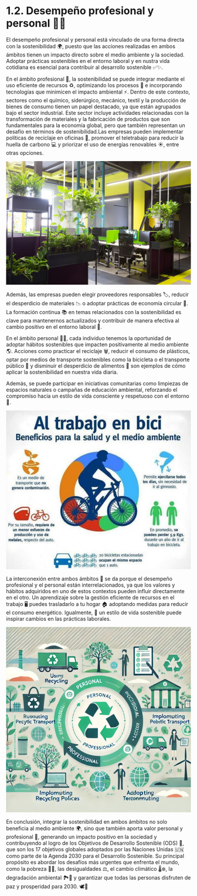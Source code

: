 #  1.2. Desempeño profesional y personal 🌱💼

El desempeño profesional y personal está vinculado de una forma directa con la sostenibilidad 🌍, puesto que las acciones realizadas en ambos ámbitos tienen un impacto directo sobre el medio ambiente y la sociedad. Adoptar prácticas sostenibles en el entorno laboral y en nustra vida cotidiana es esencial para contribuir al desarrollo sostenible ✅✨.

En el ámbito profesional 💼, la sostenibilidad se puede integrar mediante el uso eficiente de recursos ♻️, optimizando los procesos 🔄 e incorporando tecnologías que minimicen el impacto ambiental ⚡. Dentro de este contexto, sectores como el químico, siderúrgico, mecánico, textil y la producción de bienes de consumo tienen un papel destacado, ya que están agrupados bajo el sector industrial. Este sector incluye actividades relacionadas con la transformación de materiales y la fabricación de productos que son fundamentales para la economía global, pero que también representan un desafío en términos de sostenibilidad.Las empresas pueden implementar políticas de reciclaje en oficinas 📂, promover el teletrabajo para reducir la huella de carbono 💻 y priorizar el uso de energías renovables ☀️, entre otras opciones.
  
  
<p align="center">
  <img src="/img/oficinasostenible.jpg" alt="![oficinasostenible](/img/oficinasostenible.jpg)" />
</p>  
  
  
Además, las empresas pueden elegir proveedores responsables 🏷️, reducir el desperdicio de materiales 📉 o adoptar prácticas de economía circular 🔄. La formación continua 📚 en temas relacionados con la sostenibilidad es clave para mantenernos actualizados y contribuir de manera efectiva al cambio positivo en el entorno laboral 🌟.


En el ámbito personal 🏡🌟, cada individuo tenemos la oportunidad de adoptar hábitos sostenibles que impacten positivamente al medio ambiente 🌎. Acciones como practicar el reciclaje 🗑️, reducir el consumo de plásticos, optar por medios de transporte sostenibles como la bicicleta o el transporte público 🚴 y disminuir el desperdicio de alimentos 🍎 son ejemplos de cómo aplicar la sostenibilidad en nuestra vida diaria.

Además, se puede participar en iniciativas comunitarias como limpiezas de espacios naturales o campañas de educación ambiental, reforzando el compromiso hacia un estilo de vida consciente y respetuoso con el entorno 🌱.
  
  
  
<p align="center">
  <img src="/img/bici.png" alt="![bici](/img/bici.png)" />
</p>  
  
  
  
La interconexión entre ambos ámbitos 🔗 se da porque el desempeño profesional y el personal están interrelacionados, ya que los valores y hábitos adquiridos en uno de estos contextos pueden influir directamente en el otro. Un aprendizaje sobre la gestión eficiente de recursos en el trabajo 🖥️ puedes trasladarlo a tu hogar 🏠 adoptando medidas para reducir el consumo energético. Igualmente, 🌿 un estilo de vida sostenible puede inspirar cambios en las prácticas laborales.
  
  
<p align="center">
  <img src="/img/interconexion.jpg" alt="![interconexion](/img/interconexion.jpg)" />
</p>  
  
  
En conclusión, integrar la sostenibilidad en ambos ámbitos no solo beneficia al medio ambiente 🌍, sino que también aporta valor personal y profesional 🏅, generando un impacto positivo en la sociedad y contribuyendo al logro de los Objetivos de Desarrollo Sostenible (ODS) 📅, que son los 17 objetivos globales adoptados por las Naciones Unidas 🇺🇳 como parte de la Agenda 2030 para el Desarrollo Sostenible. Su principal propósito es abordar los desafíos más urgentes que enfrenta el mundo, como la pobreza 🥖💔, las desigualdades ⚖️, el cambio climático 🌡️❄️, la degradación ambiental 🏞️🛑 y garantizar que todas las personas disfruten de paz y prosperidad para 2030. 🕊️💫
